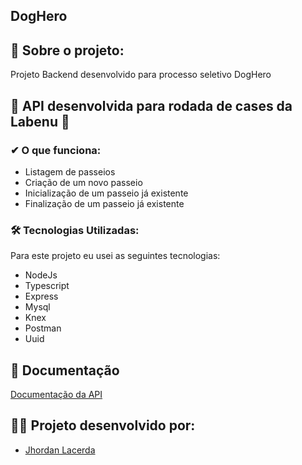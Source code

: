 ## DogHero

## 📓 Sobre o projeto:
Projeto Backend desenvolvido para processo seletivo DogHero

## 🚀 API desenvolvida para rodada de cases da Labenu 🚀

### ✔ O que funciona:
- Listagem de passeios
- Criação de um novo passeio
- Inicialização de um passeio já existente
- Finalização de um passeio já existente

### 🛠 Tecnologias Utilizadas:

Para este projeto eu usei as seguintes tecnologias:

- NodeJs
- Typescript
- Express
- Mysql
- Knex
- Postman
- Uuid

## 📃 Documentação

[Documentação da API](https://documenter.getpostman.com/view/19299054/UzBqq5mq)

##

## 👩‍💻 Projeto desenvolvido por:

- [Jhordan Lacerda](https://github.com/IIVader)
